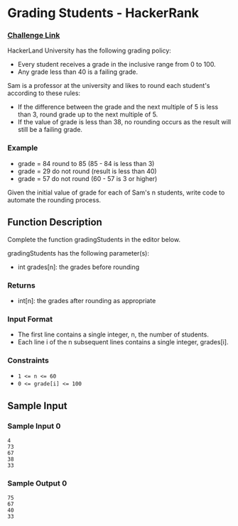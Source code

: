 # Grading Students - HackerRank

### [Challenge Link](https://www.hackerrank.com/challenges/grading/problem)


HackerLand University has the following grading policy:
- Every student receives a grade in the inclusive range from 0 to 100.
- Any grade less than 40 is a failing grade.

Sam is a professor at the university and likes to round each student's  according to these rules:

- If the difference between the grade and the next multiple of 5 is less than 3, round grade up to the next multiple of 5.
- If the value of grade is less than 38, no rounding occurs as the result will still be a failing grade.

### Example
- grade = 84 round to 85 (85 - 84 is less than 3)
- grade = 29 do not round (result is less than 40)
- grade = 57 do not round (60 - 57 is 3 or higher)

Given the initial value of grade for each of Sam's n students, write code to automate the rounding process.

## Function Description

Complete the function gradingStudents in the editor below.

gradingStudents has the following parameter(s):
- int grades[n]: the grades before rounding

### Returns
- int[n]: the grades after rounding as appropriate

### Input Format
- The first line contains a single integer, n, the number of students.
- Each line i of the n subsequent lines contains a single integer, grades[i].

### Constraints
- `1 <= n <= 60`
- `0 <= grade[i] <= 100`

## Sample Input

### Sample Input 0
```
4
73
67
38
33
```

### Sample Output 0
```
75
67
40
33
```
